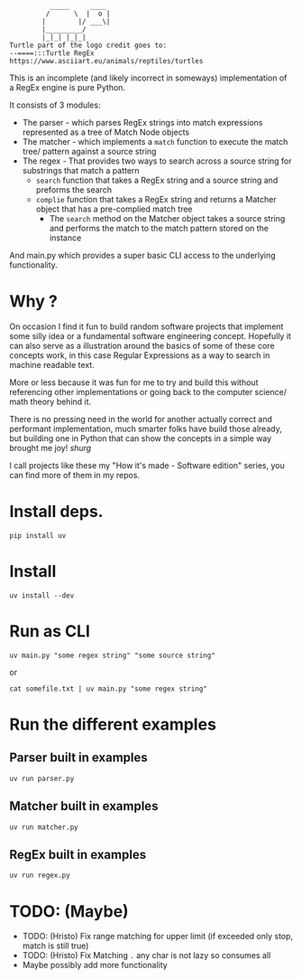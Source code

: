 
```
          _____     ____
         /      \  |  o | 
        |        |/ ___\| 
        |_________/     
        |_|_| |_|_|                                                            Turtle part of the logo credit goes to:
--====:::Turtle RegEx                                                 https://www.asciiart.eu/animals/reptiles/turtles
```
This is an incomplete (and likely incorrect in someways) implementation of a RegEx engine is pure Python.

It consists of 3 modules:
- The parser - which parses RegEx strings into match expressions represented as a tree of Match Node objects
- The matcher - which implements a `match` function to execute the match tree/ pattern against a source string
- The regex - That provides two ways to search across a source string for substrings that match a pattern
    - `search` function that takes a RegEx string and a source string and preforms the search
    - `complie` function that takes a RegEx string and returns a Matcher object that has a pre-complied match tree
        - The `search` method on the Matcher object takes a source string and performs the match to the match pattern
        stored on the instance

And main.py which provides a super basic CLI access to the underlying functionality.

# Why ?
On occasion I find it fun to build random software projects that implement some silly idea or a fundamental software engineering concept.
Hopefully it can also serve as a illustration around the basics of some of these core concepts work, in this case Regular Expressions as a way
to search in machine readable text.

More or less because it was fun for me to try and build this without referencing other implementations or going back to
the computer science/ math theory behind it.

There is no pressing need in the world for another actually correct and performant implementation, much smarter folks
have build those already, but building one in Python that can show the concepts in a simple way brought me joy! *shurg*

I call projects like these my "How it's made - Software edition" series, you can find more of them in my repos.

# Install deps.
```
pip install uv
```

# Install
```
uv install --dev
```

# Run as CLI
```
uv main.py "some regex string" "some source string"
```
or 
```
cat somefile.txt | uv main.py "some regex string"
```

# Run the different examples
## Parser built in examples
```
uv run parser.py
```
## Matcher built in examples
```
uv run matcher.py
```
## RegEx built in examples
```
uv run regex.py
```

# TODO: (Maybe)
- TODO: (Hristo) Fix range matching for upper limit (if exceeded only stop, match is still true)
- TODO: (Hristo) Fix Matching `.` any char is not lazy so consumes all
- Maybe possibly add more functionality
